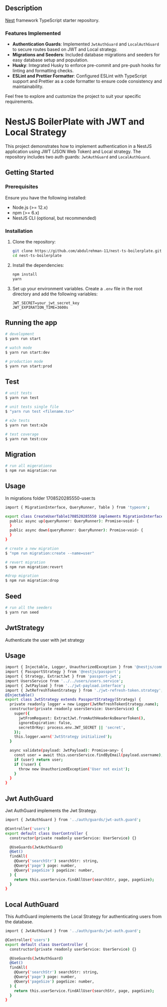 ## Description

[Nest](https://github.com/nestjs/nest) framework TypeScript starter repository.

### Features Implemented

- **Authentication Guards**: Implemented `JwtAuthGuard` and `LocalAuthGuard` to secure routes based on JWT and Local strategy.
- **Migrations and Seeders**: Included database migrations and seeders for easy database setup and population.
- **Husky**: Integrated Husky to enforce pre-commit and pre-push hooks for linting and formatting checks.
- **ESLint and Prettier Formatter**: Configured ESLint with TypeScript support and Prettier as a code formatter to ensure code consistency and maintainability.

Feel free to explore and customize the project to suit your specific requirements.

# NestJS BoilerPlate with JWT and Local Strategy

This project demonstrates how to implement authentication in a NestJS application using JWT (JSON Web Token) and Local strategy. The repository includes two auth guards: `JwtAuthGuard` and `LocalAuthGuard`.

## Getting Started

### Prerequisites

Ensure you have the following installed:

- Node.js (>= 12.x)
- npm (>= 6.x)
- NestJS CLI (optional, but recommended)

### Installation

1. Clone the repository:

   ```bash
   git clone https://github.com/abdulrehman-11/nest-ts-boilerplate.git
   cd nest-ts-boilerplate
   ```

2. Install the dependencies:

   ```bash
   npm install
   yarn
   ```

3. Set up your environment variables. Create a `.env` file in the root directory and add the following variables:

   ```plaintext
   JWT_SECRET=your_jwt_secret_key
   JWT_EXPIRATION_TIME=3600s
   ```

<!-- ## Installation

```bash
$ yarn install
``` -->

## Running the app

```bash
# development
$ yarn run start

# watch mode
$ yarn run start:dev

# production mode
$ yarn run start:prod
```

## Test

```bash
# unit tests
$ yarn run test

# unit tests single file
$ "yarn run test <filename.ts>"

# e2e tests
$ yarn run test:e2e

# test coverage
$ yarn run test:cov

```

## Migration

```bash
# run all migerations
$ npm run migration:run
```

## Usage

In migrations folder 1708520285550-user.ts

```bash
import { MigrationInterface, QueryRunner, Table } from 'typeorm';

export class CreateUserTable1708520285550 implements MigrationInterface {
  public async up(queryRunner: QueryRunner): Promise<void> {
  }
  public async down(queryRunner: QueryRunner): Promise<void> {
  }
}
```

```bash
# create a new migration
$ "npm run migration:create --name=user"

# revert migration
$ npm run migration:revert

#drop migration
$ npm run migration:drop
```

## Seed

```bash
# run all the seeders
$ yarn run seed

```

## JwtStrategy

Authenticate the user with jwt strategy

## Usage

```bash
import { Injectable, Logger, UnauthorizedException } from '@nestjs/common';
import { PassportStrategy } from '@nestjs/passport';
import { Strategy, ExtractJwt } from 'passport-jwt';
import UsersService from '../../users/users.service';
import { JwtPayload } from '../jwt-payload.interface';
import { JwtRefreshTokenStrategy } from './jwt-refresh-token.strategy';
@Injectable()
export class JwtStrategy extends PassportStrategy(Strategy) {
  private readonly logger = new Logger(JwtRefreshTokenStrategy.name);
  constructor(private readonly usersService: UsersService) {
    super({
      jwtFromRequest: ExtractJwt.fromAuthHeaderAsBearerToken(),
      ignoreExpiration: false,
      secretOrKey: process.env.JWT_SECRET || 'secret',
    });
    this.logger.warn('JwtStrategy initialized');
  }

  async validate(payload: JwtPayload): Promise<any> {
    const user = await this.usersService.findByEmail(payload.username);
    if (user) return user;
    if (!user) {
      throw new UnauthorizedException('User not exist');
    }
  }
}

```

## Jwt AuthGuard

Jwt AuthGuard implements the Jwt Strategy.

```bash
import { JwtAuthGuard } from '../auth/guards/jwt-auth.guard';

@Controller('users')
export default class UserController {
  constructor(private readonly userService: UserService) {}

  @UseGuards(JwtAuthGuard)
  @Get()
  findAll(
    @Query('searchStr') searchStr: string,
    @Query('page') page: number,
    @Query('pageSize') pageSize: number,
  ) {
    return this.userService.findAllUser(searchStr, page, pageSize);
  }
}

```

## Local AuthGuard

This AuthGuard implements the Local Strategy for authenticating users from the database.

```bash
import { JwtAuthGuard } from '../auth/guards/jwt-auth.guard';

@Controller('users')
export default class UserController {
  constructor(private readonly userService: UserService) {}

  @UseGuards(JwtAuthGuard)
  @Get()
  findAll(
    @Query('searchStr') searchStr: string,
    @Query('page') page: number,
    @Query('pageSize') pageSize: number,
  ) {
    return this.userService.findAllUser(searchStr, page, pageSize);
  }
}

```
